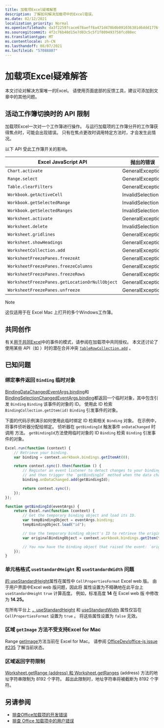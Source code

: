 ```yaml
---
title: 加载项Excel疑难解答
description: 了解如何解决加载项中的Excel错误。
ms.date: 02/12/2021
localization_priority: Normal
ms.openlocfilehash: da3f22597cace678aeff8a471d478b0b091036301d6ddd1776fae03b97673fda
ms.sourcegitcommit: 4f2c76b48d15e7d03c5c5f1f809493758fcd88ec
ms.translationtype: MT
ms.contentlocale: zh-CN
ms.lasthandoff: 08/07/2021
ms.locfileid: "57088807"
---
```

# <a name="troubleshooting-excel-add-ins"></a>加载项Excel疑难解答

本文讨论对解决方案唯一的Excel。 请使用页面底部的反馈工具，建议可添加到文章中的其他问题。

## <a name="api-limitations-when-the-active-workbook-switches"></a>活动工作簿切换时的 API 限制

加载项Excel一次对一个工作簿进行操作。 与运行加载项的工作簿分开的工作簿获得焦点时，可能会出现错误。 只有在焦点更改时调用特定方法时，才会发生此情况。

以下 API 受此工作簿开关的影响。

|Excel JavaScript API | 抛出的错误 |
|--|--|
| `Chart.activate` | GeneralException |
| `Range.select` | GeneralException |
| `Table.clearFilters` | GeneralException |
| `Workbook.getActiveCell`  | InvalidSelection|
| `Workbook.getSelectedRange` | InvalidSelection|
| `Workbook.getSelectedRanges`  | InvalidSelection|
| `Worksheet.activate` | GeneralException |
| `Worksheet.delete`  | InvalidSelection|
| `Worksheet.gridlines` | GeneralException |
| `Worksheet.showHeadings` | GeneralException |
| `WorksheetCollection.add` | GeneralException |
| `WorksheetFreezePanes.freezeAt` | GeneralException |
| `WorksheetFreezePanes.freezeColumns` | GeneralException |
| `WorksheetFreezePanes.freezeRows` | GeneralException |
| `WorksheetFreezePanes.getLocationOrNullObject`| GeneralException |
| `WorksheetFreezePanes.unfreeze` | GeneralException |

> [!NOTE]
> 这仅适用于在 Excel Mac 上打开的多个Windows工作簿。

## <a name="coauthoring"></a>共同创作

有关[用于共同Excel](co-authoring-in-excel-add-ins.md)中的事件的模式，请参阅在加载项中共同授权。 本文还讨论了使用某些 API（如 ）时的潜在合并冲突 [`TableRowCollection.add`](/javascript/api/excel/excel.tablerowcollection#add_index__values_) 。

## <a name="known-issues"></a>已知问题

### <a name="binding-events-return-temporary-binding-obects"></a>绑定事件返回 `Binding` 临时对象

[BindingDataChangedEventArgs.binding](/javascript/api/excel/excel.bindingdatachangedeventargs#binding)和[BindingSelectionChangedEventArgs.binding](/javascript/api/excel/excel.bindingselectionchangedeventargs#binding)都返回一个临时对象，其中包含引发 `Binding` `Binding` 该事件的对象的 ID。 使用此 ID 检索 `BindingCollection.getItem(id)` `Binding` 引发事件的对象。

下面的代码示例演示如何使用此临时绑定 ID 检索相关 `Binding` 对象。 在示例中，将事件侦听器分配给绑定。 侦听器在 `getBindingId` 触发事件 `onDataChanged` 时调用 方法。 `getBindingId`方法使用临时对象的 ID `Binding` 检索 `Binding` 引发事件的对象。

```js
Excel.run(function (context) {
    // Retrieve your binding.
    var binding = context.workbook.bindings.getItemAt(0);

    return context.sync().then(function () {
        // Register an event listener to detect changes to your binding
        // and then trigger the `getBindingId` method when the data changes. 
        binding.onDataChanged.add(getBindingId);

        return context.sync();
    });
});

function getBindingId(eventArgs) {
    return Excel.run(function (context) {
        // Get the temporary binding object and load its ID. 
        var tempBindingObject = eventArgs.binding;
        tempBindingObject.load("id");

        // Use the temporary binding object's ID to retrieve the original binding object. 
        var originalBindingObject = context.workbook.bindings.getItem(tempBindingObject.id);

        // You now have the binding object that raised the event: `originalBindingObject`. 
    });
}
```

### <a name="cell-format-usestandardheight-and-usestandardwidth-issues"></a>单元格格式 `useStandardHeight` 和 `useStandardWidth` 问题

[的 useStandardHeight](/javascript/api/excel/excel.cellpropertiesformat#useStandardHeight)属性在属性中 `CellPropertiesFormat` Excel web 版。 由于用户界面中Excel web 版问题，因此将 属性设置为不精确地在此平台上 `useStandardHeight` `true` 计算高度。 例如，标准高度 **14** 在 Excel web 版 中修改为 **14.25。**

在所有平台上 [，useStandardHeight](/javascript/api/excel/excel.cellpropertiesformat#useStandardHeight) 和 [useStandardWidth](/javascript/api/excel/excel.cellpropertiesformat#useStandardWidth) 属性仅旨在 `CellPropertiesFormat` 设置为 `true` 。 将这些属性设置为 `false` 无效。 

### <a name="range-getimage-method-unsupported-on-excel-for-mac"></a>区域 `getImage` 方法不受支持Excel for Mac

Range [getImage](/javascript/api/excel/excel.range#getImage__)方法当前在 Excel for Mac。 请参阅 [OfficeDev/office-js issue #235](https://github.com/OfficeDev/office-js/issues/235) 了解当前状态。

### <a name="range-return-character-limit"></a>区域返回字符限制

[Worksheet.getRange (address) ](/javascript/api/excel/excel.worksheet#getRange_address_) [和 Worksheet.getRanges](/javascript/api/excel/excel.worksheet#getRanges_address_) (address) 方法的地址字符串限制为 8192 个字符。 超出此限制时，地址字符串将被截断为 8192 个字符。

## <a name="see-also"></a>另请参阅

- [排查Office加载项的开发错误](../testing/troubleshoot-development-errors.md)
- [排查 Office 加载项中的用户错误](../testing/testing-and-troubleshooting.md)
